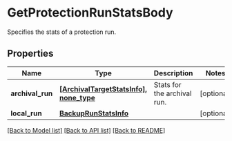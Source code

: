# GetProtectionRunStatsBody

Specifies the stats of a protection run.

## Properties
Name | Type | Description | Notes
------------ | ------------- | ------------- | -------------
**archival_run** | [**[ArchivalTargetStatsInfo], none_type**](ArchivalTargetStatsInfo.md) | Stats for the archival run. | [optional] 
**local_run** | [**BackupRunStatsInfo**](BackupRunStatsInfo.md) |  | [optional] 

[[Back to Model list]](../README.md#documentation-for-models) [[Back to API list]](../README.md#documentation-for-api-endpoints) [[Back to README]](../README.md)


